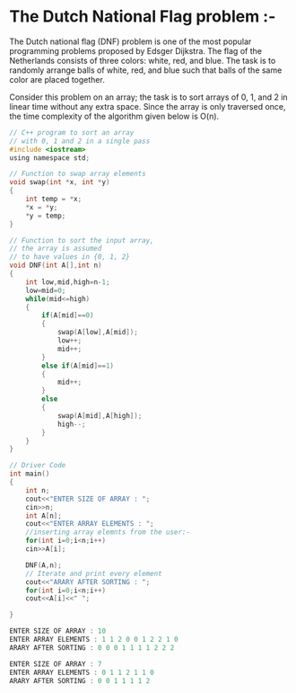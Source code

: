 # The Dutch National Flag problem :-

The Dutch national flag (DNF) problem is one of the most popular programming problems proposed by Edsger Dijkstra. The flag of the Netherlands consists of three colors: white, red, and blue. The task is to randomly arrange balls of white, red, and blue such that balls of the same color are placed together.

Consider this problem on an array; the task is to sort arrays of 0, 1, and 2 in linear time without any extra space. Since the array is only traversed once, the time complexity of the algorithm given below is O(n).

```c
// C++ program to sort an array 
// with 0, 1 and 2 in a single pass 
#include <iostream>
using namespace std;

// Function to swap array elements 
void swap(int *x, int *y)
{
    int temp = *x;
    *x = *y;
    *y = temp;
}

// Function to sort the input array, 
// the array is assumed 
// to have values in {0, 1, 2} 
void DNF(int A[],int n)
{
    int low,mid,high=n-1;
    low=mid=0;
    while(mid<=high)
    {
        if(A[mid]==0)
        {
            swap(A[low],A[mid]);
            low++;
            mid++;
        }
        else if(A[mid]==1)
        {
            mid++;
        }
        else 
        {
            swap(A[mid],A[high]);
            high--;
        }
    }
}

// Driver Code 
int main()
{
    int n;
    cout<<"ENTER SIZE OF ARRAY : ";
    cin>>n;
    int A[n];
    cout<<"ENTER ARRAY ELEMENTS : ";
    //inserting array elemnts from the user:-
    for(int i=0;i<n;i++)
    cin>>A[i];

    DNF(A,n);
    // Iterate and print every element
    cout<<"ARARY AFTER SORTING : ";
    for(int i=0;i<n;i++)
    cout<<A[i]<<" ";

}
```
```c
ENTER SIZE OF ARRAY : 10
ENTER ARRAY ELEMENTS : 1 1 2 0 0 1 2 2 1 0
ARARY AFTER SORTING : 0 0 0 1 1 1 1 2 2 2 

ENTER SIZE OF ARRAY : 7
ENTER ARRAY ELEMENTS : 0 1 1 2 1 1 0
ARARY AFTER SORTING : 0 0 1 1 1 1 2 

```
